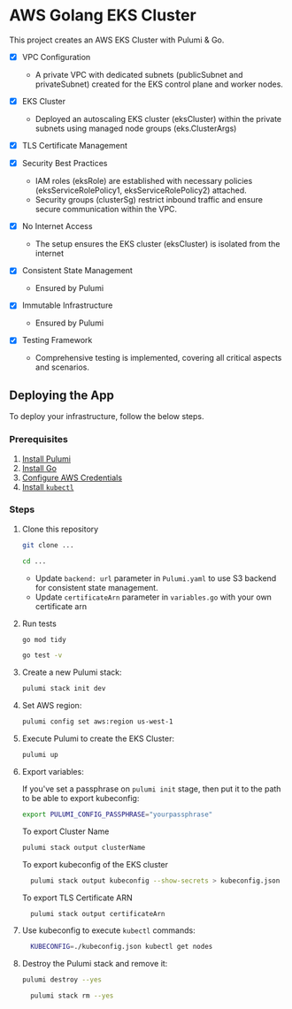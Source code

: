 # AWS Golang EKS Cluster
This project creates an AWS EKS Cluster with Pulumi & Go.

-[x] VPC Configuration
  - A private VPC with dedicated subnets (publicSubnet and privateSubnet) created for the EKS control plane and worker nodes.

-[x] EKS Cluster
  - Deployed an autoscaling EKS cluster (eksCluster) within the private subnets using managed node groups (eks.ClusterArgs)

-[x] TLS Certificate Management

-[x] Security Best Practices 
  - IAM roles (eksRole) are established with necessary policies (eksServiceRolePolicy1, eksServiceRolePolicy2) attached. 
  - Security groups (clusterSg) restrict inbound traffic and ensure secure communication within the VPC.

-[x] No Internet Access
  - The setup ensures the EKS cluster (eksCluster) is isolated from the internet

-[x] Consistent State Management
  - Ensured by Pulumi

-[x] Immutable Infrastructure
  - Ensured by Pulumi

-[x] Testing Framework
  - Comprehensive testing is implemented, covering all critical aspects and scenarios.


## Deploying the App

 To deploy your infrastructure, follow the below steps.

### Prerequisites

1. [Install Pulumi](https://www.pulumi.com/docs/install/)
2. [Install Go](https://go.dev/doc/install)
3. [Configure AWS Credentials](https://www.pulumi.com/registry/packages/aws/installation-configuration/)
4. [Install `kubectl`](https://kubernetes.io/docs/tasks/tools/#kubectl)

### Steps

1. Clone this repository
    ```bash
    git clone ... 
    ```
    ```bash
    cd ...
    ```

    - Update `backend: url` parameter in `Pulumi.yaml` to use S3 backend for consistent state management.
    - Update `certificateArn` parameter in `variables.go` with your own certificate arn


2. Run tests
    ```bash
    go mod tidy
    ```
    ```bash
    go test -v
    ```

3. Create a new Pulumi stack:

    ```bash
    pulumi stack init dev
    ```

4. Set AWS region:

    ```bash
    pulumi config set aws:region us-west-1
    ```

5. Execute Pulumi to create the EKS Cluster:

	```bash
	pulumi up
	```

6. Export variables:

    If you've set a passphrase on `pulumi init` stage, then put it to the path to be able to export kubeconfig:
    ```bash
    export PULUMI_CONFIG_PASSPHRASE="yourpassphrase"
    ```

    To export Cluster Name
    ```bash
    pulumi stack output clusterName
    ```   

    To export kubeconfig of the EKS cluster
    ```bash
	  pulumi stack output kubeconfig --show-secrets > kubeconfig.json
	```

    To export TLS Certificate ARN
    ```bash
	  pulumi stack output certificateArn
	```
   
    

7. Use kubeconfig to execute `kubectl` commands:

    ```bash
	  KUBECONFIG=./kubeconfig.json kubectl get nodes
	```

8. Destroy the Pulumi stack and remove it:

	```bash
	pulumi destroy --yes
	```
    ```bash
	  pulumi stack rm --yes
	```
